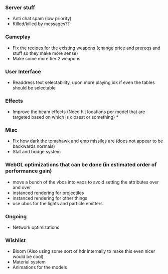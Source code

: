 ### Server stuff

- Anti chat spam (low priority)
- Killed/killed by messages??

### Gameplay

- Fix the recipes for the existing weapons (change price and prereqs and stuff so they make more sense)
- Make some more tier 2 weapons

### User Interface

- Readdress text selectability, upon more playing idk if even the tables should be selectable

### Effects

- Improve the beam effects (Need hit locations per model that are targeted based on which is closest or something) *

### Misc

- Fix how dark the tomahawk and emp missiles are (does not appear to be backwards normals)
- Stat and bridge system

### WebGL optimizations that can be done (in estimated order of performance gain)

- move a bunch of the vbos into vaos to avoid setting the attributes over and over
- instanced rendering for projectiles
- instanced rendering for other things
- use ubos for the lights and particle emitters

### Ongoing

- Network optimizations

### Wishlist

- Bloom (Also using some sort of hdr internally to make this even nicer would be cool)
- Material system
- Animations for the models
